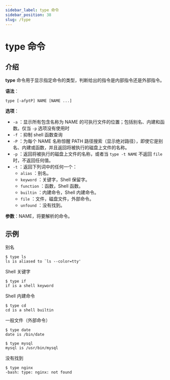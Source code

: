 ```yaml
---
sidebar_label: type 命令
sidebar_position: 38
slug: /type
---
```


# type 命令



## 介绍

**type** 命令用于显示指定命令的类型，判断给出的指令是内部指令还是外部指令。

**语法**：

```shell
type [-afptP] NAME [NAME ...]
```

**选项**：

- `-a` ：显示所有包含名称为 NAME 的可执行文件的位置；包括别名、内建和函数。仅当 `-p` 选项没有使用时
- `-f` ：抑制 shell 函数查询
- `-P` ：为每个 NAME 名称惊醒 PATH 路径搜索（显示绝对路径），即使它是别名、内建或函数，并且返回将被执行的磁盘上文件的名称。
- `-p` ：返回将被执行的磁盘上文件的名称，或者当 `type -t NAME` 不返回 `file` 时，不返回任何值。
- `-t` ：返回下列词中的任何一个：
  - `alias` ：别名。
  - `keyword` ：关键字，Shell 保留字。
  - `function` ：函数，Shell 函数。
  - `builtin` ：内建命令，Shell 内建命令。
  - `file` ：文件，磁盘文件，外部命令。
  - `unfound` ：没有找到。

**参数**：NAME，将要解析的命令。



## 示例

别名

```shell
$ type ls
ls is aliased to `ls --color=tty'
```

Shell 关键字

```shell
$ type if
if is a shell keyword
```


Shell 内建命令

```shell
$ type cd
cd is a shell builtin
```

一般文件（外部命令）

```shell
$ type date
date is /bin/date
```

```shell
$ type mysql
mysql is /usr/bin/mysql
```

没有找到

```shell
$ type nginx
-bash: type: nginx: not found
```

